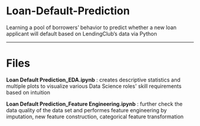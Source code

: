 # Loan-Default-Prediction
Learning a pool of borrowers’ behavior to predict whether a new loan applicant will default based on LendingClub’s data via Python

-----------
# Files
__Loan Default Prediction_EDA.ipynb__ : creates descriptive statistics and multiple plots to visualize various Data Science roles' skill requirements based on intuition

__Loan Default Prediction_Feature Engineering.ipynb__ : further check the data quality of the data set and performes feature engineering by imputation, new feature construction, categorical feature transformation
